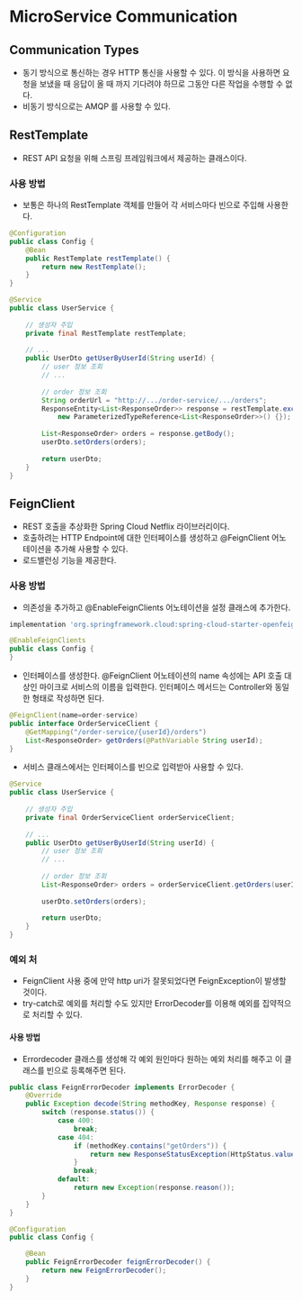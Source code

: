# MicroService Communication

## Communication Types

* 동기 방식으로 통신하는 경우 HTTP 통신을 사용할 수 있다. 이 방식을 사용하면 요청을 보냈을 때 응답이 올 때 까지 기다려야 하므로 그동안 다른 작업을 수행할 수 없다.
* 비동기 방식으로는 AMQP 를 사용할 수 있다.

## RestTemplate

* REST API 요청을 위해 스프링 프레임워크에서 제공하는 클래스이다.

### 사용 방법

* 보통은 하나의 RestTemplate 객체를 만들어 각 서비스마다 빈으로 주입해 사용한다.

```java
@Configuration
public class Config {
    @Bean
    public RestTemplate restTemplate() {
        return new RestTemplate();
    }
}
```

```java
@Service
public class UserService {
    
    // 생성자 주입
    private final RestTemplate restTemplate;
    
    // ...
    public UserDto getUserByUserId(String userId) {
        // user 정보 조회
        // ...
    
        // order 정보 조회
        String orderUrl = "http://.../order-service/.../orders";
        ResponseEntity<List<ResponseOrder>> response = restTemplate.exchange(orderUrl, HttpMethod.GET, null,
            new ParameterizedTypeReference<List<ResponseOrder>>() {});
        
        List<ResponseOrder> orders = response.getBody();
        userDto.setOrders(orders);
        
        return userDto;
    }
}
```

## FeignClient

* REST 호출을 추상화한 Spring Cloud Netflix 라이브러리이다.
* 호출하려는 HTTP Endpoint에 대한 인터페이스를 생성하고 @FeignClient 어노테이션을 추가해 사용할 수 있다.
* 로드밸런싱 기능을 제공한다.

### 사용 방법

* 의존성을 추가하고 @EnableFeignClients 어노테이션을 설정 클래스에 추가한다.

```groovy
implementation 'org.springframework.cloud:spring-cloud-starter-openfeign'
```

```java
@EnableFeignClients
public class Config {
}
```

* 인터페이스를 생성한다. @FeignClient 어노테이션의 name 속성에는 API 호출 대상인 마이크로 서비스의 이름을 입력한다. 인터페이스 메서드는 Controller와 동일한 형태로 작성하면 된다.

```java
@FeignClient(name=order-service)
public interface OrderServiceClient {
    @GetMapping("/order-service/{userId}/orders")
    List<ResponseOrder> getOrders(@PathVariable String userId);
}
```

* 서비스 클래스에서는 인터페이스를 빈으로 입력받아 사용할 수 있다.

```java
@Service
public class UserService {
    
    // 생성자 주입
    private final OrderServiceClient orderServiceClient;
    
    // ...
    public UserDto getUserByUserId(String userId) {
        // user 정보 조회
        // ...
    
        // order 정보 조회
        List<ResponseOrder> orders = orderServiceClient.getOrders(userId);
        
        userDto.setOrders(orders);
        
        return userDto;
    }
}
```

### 예외 처

* FeignClient 사용 중에 만약 http uri가 잘못되었다면 FeignException이 발생할 것이다.
* try-catch로 예외를 처리할 수도 있지만 ErrorDecoder를 이용해 예외를 집약적으로 처리할 수 있다.

#### 사용 방법

* Errordecoder 클래스를 생성해 각 예외 원인마다 원하는 예외 처리를 해주고 이 클래스를 빈으로 등록해주면 된다.

```java
public class FeignErrorDecoder implements ErrorDecoder {
    @Override
    public Exception decode(String methodKey, Response response) {
        switch (response.status()) {
            case 400:
                break;
            case 404:
                if (methodKey.contains("getOrders")) {
                    return new ResponseStatusException(HttpStatus.valueOf(response.status()), "User's order is empty");
                }
                break;
            default:
                return new Exception(response.reason());
        }
    }
}
```

```java
@Configuration
public class Config {

    @Bean
    public FeignErrorDecoder feignErrorDecoder() {
        return new FeignErrorDecoder();
    }
}
```

